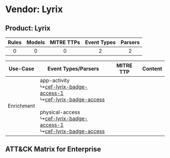 Vendor: Lyrix
=============
Product: Lyrix
--------------
| Rules | Models | MITRE TTPs | Event Types | Parsers |
|:-----:|:------:|:----------:|:-----------:|:-------:|
|   0   |   0    |     0      |      2      |    2    |

|  Use-Case  | Event Types/Parsers    | MITRE TTP | Content    |
|:----------:| ---- | --------- | ---- |
| Enrichment |  app-activity<br> ↳[cef-lyrix-badge-access-1](Ps/pC_ceflyrixbadgeaccess1.md)<br> ↳[cef-lyrix-badge-access](Ps/pC_ceflyrixbadgeaccess.md)<br><br> physical-access<br> ↳[cef-lyrix-badge-access-1](Ps/pC_ceflyrixbadgeaccess1.md)<br> ↳[cef-lyrix-badge-access](Ps/pC_ceflyrixbadgeaccess.md)<br> |    | [](RM/r_m_lyrix_lyrix_Enrichment.md) |

ATT&CK Matrix for Enterprise
----------------------------
